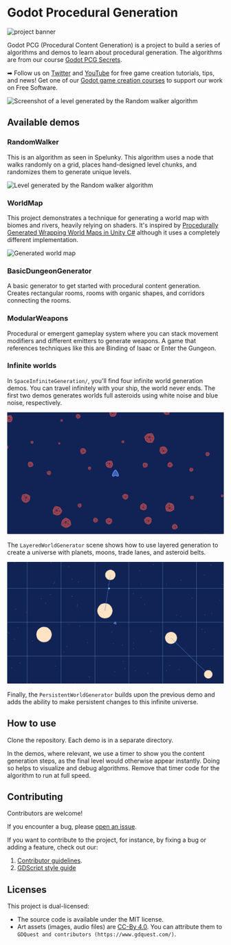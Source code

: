 # Godot Procedural Generation

![project banner](./images/pcg-secrets.png)

Godot PCG (Procedural Content Generation) is a project to build a series of algorithms and demos to learn about procedural generation. The algorithms are from our course [Godot PCG Secrets](https://gdquest.mavenseed.com/courses/godot-pcg-secrets).

➡ Follow us on [Twitter](https://twitter.com/NathanGDQuest) and [YouTube](https://www.youtube.com/c/gdquest/) for free game creation tutorials, tips, and news! Get one of our [Godot game creation courses](https://gdquest.mavenseed.com/) to support our work on Free Software.

![Screenshot of a level generated by the Random walker algorithm](./images/random-walker-2.png)

## Available demos

### RandomWalker

This is an algorithm as seen in Spelunky. This algorithm uses a node that walks randomly on a grid, places hand-designed level chunks, and randomizes them to generate unique levels.

![Level generated by the Random walker algorithm](./images/random-walker-1.png)

### WorldMap

This project demonstrates a technique for generating a world map with biomes and rivers, heavily relying on shaders. It's inspired by [Procedurally Generated Wrapping World Maps in Unity C#](http://www.jgallant.com/procedurally-generating-wrapping-world-maps-in-unity-csharp-part-1/) although it uses a completely different implementation.

![Generated world map](./images/world-map.png)

### BasicDungeonGenerator

A basic generator to get started with procedural content generation. Creates rectangular rooms, rooms with organic shapes, and corridors connecting the rooms.

### ModularWeapons

Procedural or emergent gameplay system where you can stack movement modifiers and different emitters to generate weapons. A game that references techniques like this are Binding of Isaac or Enter the Gungeon.

### Infinite worlds

In `SpaceInfiniteGeneration/`, you'll find four infinite world generation demos. You can travel infinitely with your ship, the world never ends. The first two demos generates worlds full asteroids using white noise and blue noise, respectively.

![Asteroid field generated with blue noise](./images/infinite-world-blue-noise.png)

The `LayeredWorldGenerator` scene shows how to use layered generation to create a universe with planets, moons, trade lanes, and asteroid belts.

![Screenshot of a world generated by our layered algorithm](./images/infinite-world-layered.png)

Finally, the `PersistentWorldGenerator` builds upon the previous demo and adds the ability to make persistent changes to this infinite universe.

## How to use

Clone the repository. Each demo is in a separate directory.

In the demos, where relevant, we use a timer to show you the content generation steps, as the final level would otherwise appear instantly. Doing so helps to visualize and debug algorithms. Remove that timer code for the algorithm to run at full speed.

## Contributing

Contributors are welcome!

If you encounter a bug, please [open an issue](https://github.com/GDQuest/godot-game-harvester/issues/new).

If you want to contribute to the project, for instance, by fixing a bug or adding a feature, check out our:

1. [Contributor guidelines](https://www.gdquest.com/docs/guidelines/contributing-to/gdquest-projects/).
1. [GDScript style guide](https://www.gdquest.com/docs/guidelines/best-practices/godot-gdscript/)

## Licenses

This project is dual-licensed:

- The source code is available under the MIT license.
- Art assets (images, audio files) are [CC-By 4.0](https://creativecommons.org/licenses/by/4.0/). You can attribute them to `GDQuest and contributors (https://www.gdquest.com/)`.

